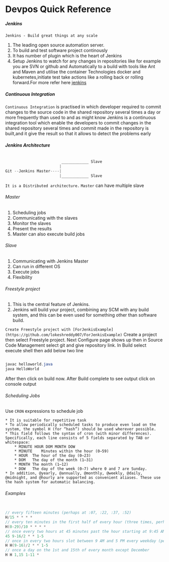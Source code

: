 # Devpos Quick Reference

##### Jenkins #####

`Jenkins - Build great things at any scale` 
1. The leading open source automation server.
2. To build and test software project continously
3. It has number of plugin which is the heart of Jenkins
4. Setup Jenkins to watch for any changes in repositories like for example you are SVN or github and Automatically to a build with tools like Ant  and Maven and utilise the container Technologies docker and kubernetes,initiate test take actions like a rolling back or rolling forward.For more refer here [jenkins](https://jenkins.io)

##### Continuous Integration #####

`Continuous Integration` is practised in which developer required to commit changes to the source code in the shared repository several times a day or more frequently than used to and as might know Jenkins is a continuous integration tool which enable the developers to commit changes in the shared repository several times and commit made in the repository is built,and it give the result so that it allows to detect the problems early

##### Jenkins Architecture #####

```cpp

                         ____________ Slave
                        |                
Git --Jenkins Master----|
                        |____________ Slave

```

`It is a Distributed architecture.`
`Master` can have multiple slave

###### Master ######

1. Scheduling jobs
2. Communicating with the slaves
3. Monitor the slaves
4. Present the results
5. Master can also execute build jobs

###### Slave ######

1. Communicating with Jenkins Master
2. Can run in different OS
3. Execute jobs
4. Flexibility

###### Freestyle project ######

1. This is the central feature of Jenkins. 
2. Jenkins will build your project, combining any SCM with any build system, and this can be even used for something other than software build.

` Create Freestyle project with [ForJenkisExample](https://github.com/lokeshreddy007/ForJenkisExample) `
Create a project then select Freestyle project. Next Configure page shows up then in Source Code Management select git and give repository link. In Build select execute shell then add below two line

```java

javac helloworld.java
java HelloWorld

```
After then click on build now. After Build complete to see output click on console output

###### Scheduling Jobs ######

Use `CRON` expressions to schedule job

    * It is suitable for repetitive task 
    * To allow periodically scheduled tasks to produce even load on the system, the symbol H (for “hash”) should be used wherever possible. 
    * This field follows the syntax of cron (with minor differences). Specifically, each line consists of 5 fields separated by TAB or whitespace:
        * MINUTE HOUR DOM MONTH DOW
        * MINUTE	Minutes within the hour (0–59)
        * HOUR	The hour of the day (0–23)
        * DOM	The day of the month (1–31)
        * MONTH	The month (1–12)
        * DOW	The day of the week (0–7) where 0 and 7 are Sunday.
    * In addition, @yearly, @annually, @monthly, @weekly, @daily, @midnight, and @hourly are supported as convenient aliases. These use the hash system for automatic balancing. 
    
###### Examples ######

```cpp

// every fifteen minutes (perhaps at :07, :22, :37, :52)
H/15 * * * *
// every ten minutes in the first half of every hour (three times, perhaps at :04, :14, :24)
H(0-29)/10 * * * *
// once every two hours at 45 minutes past the hour starting at 9:45 AM and finishing at 3:45 PM every weekday.
45 9-16/2 * * 1-5
// once in every two hours slot between 9 AM and 5 PM every weekday (perhaps at 10:38 AM, 12:38 PM, 2:38 PM, 4:38 PM)
H H(9-16)/2 * * 1-5
// once a day on the 1st and 15th of every month except December
H H 1,15 1-11 *

```
